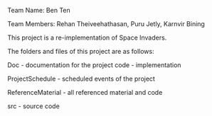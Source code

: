 Team Name: Ben Ten

Team Members: Rehan Theiveehathasan, Puru Jetly, Karnvir Bining 

This project is a re-implementation of Space Invaders. 

The folders and files of this project are as follows:

Doc - documentation for the project code - implementation  

ProjectSchedule - scheduled events of the project

ReferenceMaterial - all referenced material and code  

src - source code